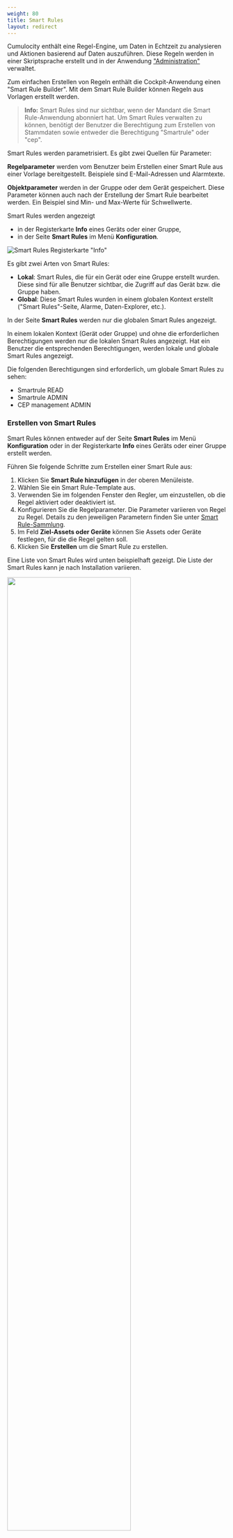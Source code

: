 ```yaml
---
weight: 80
title: Smart Rules
layout: redirect
---
```



Cumulocity enthält eine Regel-Engine, um Daten in Echtzeit zu analysieren und Aktionen basierend auf Daten auszuführen. Diese Regeln werden in einer Skriptsprache erstellt und in der Anwendung ["Administration"](/guides/benutzerhandbuch/administration) verwaltet.

Zum einfachen Erstellen von Regeln enthält die Cockpit-Anwendung einen "Smart Rule Builder". Mit dem Smart Rule Builder können Regeln aus Vorlagen erstellt werden. 

>**Info:** Smart Rules sind nur sichtbar, wenn der Mandant die Smart Rule-Anwendung abonniert hat. Um Smart Rules verwalten zu können, benötigt der Benutzer die Berechtigung zum Erstellen von Stammdaten sowie entweder die Berechtigung "Smartrule" oder "cep".

Smart Rules werden parametrisiert. Es gibt zwei Quellen für Parameter:

**Regelparameter** werden vom Benutzer beim Erstellen einer Smart Rule aus einer Vorlage bereitgestellt. Beispiele sind E-Mail-Adressen und Alarmtexte.

**Objektparameter** werden in der Gruppe oder dem Gerät gespeichert. Diese Parameter können auch nach der Erstellung der Smart Rule bearbeitet werden. Ein Beispiel sind Min- und Max-Werte für Schwellwerte.

Smart Rules werden angezeigt

* in der Registerkarte **Info** eines Geräts oder einer Gruppe,
* in der Seite **Smart Rules** im Menü **Konfiguration**. 

![Smart Rules Registerkarte "Info"](/images/benutzerhandbuch/cockpit-smartrule-info-tab.png)

Es gibt zwei Arten von Smart Rules:

- **Lokal**: Smart Rules, die für ein Gerät oder eine Gruppe erstellt wurden. Diese sind für alle Benutzer sichtbar, die Zugriff auf das Gerät bzw. die Gruppe haben.
- **Global**: Diese Smart Rules wurden in einem globalen Kontext erstellt ("Smart Rules"-Seite, Alarme, Daten-Explorer, etc.). 

In der Seite **Smart Rules** werden nur die globalen Smart Rules angezeigt. 

In einem lokalen Kontext (Gerät oder Gruppe) und ohne die erforderlichen Berechtigungen werden nur die lokalen Smart Rules angezeigt. Hat ein Benutzer die entsprechenden Berechtigungen, werden lokale und globale Smart Rules angezeigt.

Die folgenden Berechtigungen sind erforderlich, um globale Smart Rules zu sehen:

- Smartrule READ
- Smartrule ADMIN
- CEP management ADMIN

### <a name="create-rules"></a>Erstellen von Smart Rules

Smart Rules können entweder auf der Seite **Smart Rules** im Menü **Konfiguration** oder in der Registerkarte **Info** eines Geräts oder einer Gruppe erstellt werden.

Führen Sie folgende Schritte zum Erstellen einer Smart Rule aus:

1. Klicken Sie **Smart Rule hinzufügen** in der oberen Menüleiste. 
2. Wählen Sie ein Smart Rule-Template aus. 
3. Verwenden Sie im folgenden Fenster den Regler, um einzustellen, ob die Regel aktiviert oder deaktiviert ist. 
4. Konfigurieren Sie die Regelparameter. Die Parameter variieren von Regel zu Regel. Details zu den jeweiligen Parametern finden Sie unter [Smart Rule-Sammlung](/guides/benutzerhandbuch/cockpit#smart-rules-collection). 
5. Im Feld **Ziel-Assets oder Geräte** können Sie Assets oder Geräte festlegen, für die die Regel gelten soll.  
6. Klicken Sie **Erstellen** um die Smart Rule zu erstellen.

Eine Liste von Smart Rules wird unten beispielhaft gezeigt. Die Liste der Smart Rules kann je nach Installation variieren.

<img src="/images/benutzerhandbuch/cockpit-global-smart-rules.png" name="Globale Smart Rules" style="width:75%;"/>

Wenn die Regel aktiviert und nicht für bestimmte Geräte angelegt wurde, ist die Regel nun für alle Geräte und Gruppen aktiv. 

Im nächsten Abschnitt erfahren Sie, wie Sie eine Smart Rule für bestimmte Objekte deaktivieren.

Um Irritationen vorzubeugen, werden deaktivierte Smart Rules nicht in Gruppenmenüs oder Gerätemenüs angezeigt. 

Smart Rules können mehrfach instanziiert werden.


### Aktivieren und Deaktivieren von Smart Rules

Smart Rules können für einzelne Objekte (Geräte oder Gruppen) eingeschaltet (aktiviert) oder abgeschaltet (deaktiviert) werden. Wenn beispielsweise ein Gerät zu viele Schwellwertalarme erzeugt, können Sie die Regel für dieses einzelne Objekt deaktivieren. Die Regel bleibt für alle anderen Objekte aktiv.

Um eine Smart Rule für eine Gruppe oder ein Gerät ein- oder abzuschalten, navigieren Sie zur Registerkarte "Info" für das Objekt und aktivieren/deaktivieren Sie die Regel über den Regler.

<img src="/images/benutzerhandbuch/cockpit-smart-rule-activate.png" name="Smart Rule aktivieren/deaktivieren" style="width:100%;"/>

### Bearbeiten von Smart Rules

Um eine Smart Rule zu bearbeiten, öffnen Sie das Kontextmenü der Regel über das Menüsymbol und klicken Sie **Bearbeiten**.

### Duplizieren von Smart Rules

Um eine Smart Rule zu duplizieren, öffnen Sie das Kontextmenü der Regel über das Menüsymbol und klicken Sie **Duplizieren**. Bearbeiten Sie zumindest den Namen und klicken Sie **Änderungen speichern** um Ihre Angaben zu speichern.

### Löschen von Smart Rules

Um eine Smart Rule zu löschen, öffnen Sie das Kontextmenü der Regel über das Menüsymbol und klicken Sie **Löschen**.

### Fehlerbehebung bei Smart Rules

Um die Fehlersuche zu vereinfachen gibt es einen direkten Link von einer Smart Rule zum entsprechenden Echtzeitverarbeitungsmodul. Öffnen Sie das Kontextmenü der Regel über das Menüsymbol und klicken Sie **Quelltext ansehen**, um diese Option zu nutzen.

### Beispiel: Definieren von exakten Schwellwerten

Führen Sie folgende Schritte aus, um eine Schwellwertregel zu definieren:

1. Navigieren Sie im Menü **Gruppen** zu dem Objekt (Gruppe oder Gerät), auf welches Sie den Schwellwert anwenden möchten.
2. Wechseln Sie zur Registerkarte **Daten-Explorer**.
3. Wenn der Datenpunkt, der den Schwellwert festlegen soll, standardmäßig nicht sichtbar ist, wählen Sie **Datenpunkt hinzufügen** und fügen Sie einen Datenpunkt hinzu. Informationen zum Hinzufügen von Datenpunkten finden Sie unter  Daten-Explorer >[Hinzufügen von Datenpunkten](#add-data-points).
4. Öffnen Sie über das Menüsymbol das Kontextmenü für den entsprechenden Datenpunkt und klicken Sie **Smart Rule erstellen**. <br><br> <img src="/images/benutzerhandbuch/cockpit-smart-rule-datapoint.png" name="Datenpunkt-Beispiel" style="width:75%;"/>
<br>
5. Wählen Sie die Smart Rule "Bei Schwellwertüberschreitung Alarm erzeugen". <br><br> <img src="/images/benutzerhandbuch/cockpit-smart-rule-example.png" name="Smart Rule-Beispiel" style="width:50%;"/><br>
6. Geben Sie den minimalen und den maximalen Wert für den roten Bereich ein. Wenn der Messwert den roten Bereich betritt oder verlässt, wird ein KRITISCHER Alarm erzeugt bzw. gelöscht. Weitere Informationen finden Sie in der Beschreibung der Regel "Bei Messbereichsüberschreitung Alarm erzeugen" in der [Smart Rules-Sammlung](/guides/benutzerhandbuch/cockpit#smart-rules-collection).
7. Unter **Alarm erzeugen** können Sie optional den Alarmtyp und Alarmtext definieren.
8. Unter **Ziel-Assets oder Geräte** können Sie die Objekte auswählen, auf die diese Regel angewendet werden soll.
9. Klicken Sie **Erstellen** um die Smart Rule zu erstellen.

Die Regel wird automatisch aktiviert und Alarme werden angezeigt, wenn diese ausgelöst werden.


### Ausführen einer Regelkette

Smart Rules können ein neues Datenelement auf der Plattform erstellen. Die Schwellenregel erzeugt beispielsweise neue Alarme. Diese neuen Daten können durch ausgewählte Smart Rules weiterverarbeitet werden, zum Beispiel durch eine Regel "Bei Alarm  E-Mail senden". 

Mit diesem Mechanismus kann eine Kette von Smart Rules erstellt werden.

>**Info:** Berücksichtigen Sie beim Erstellen einer Regelkette, wie viele Daten diese erzeugt, um Überlastungen oder übermäßige Datenmengen zu vermeiden. 

